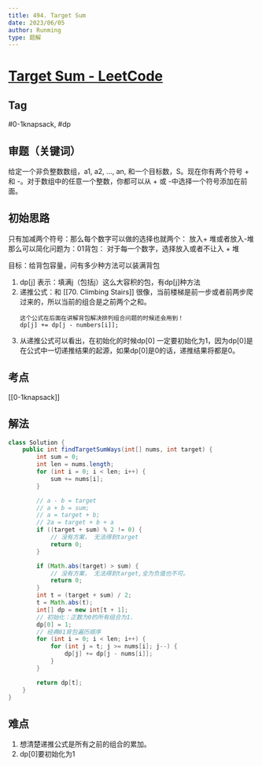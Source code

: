 ```yaml
---
title: 494. Target Sum
date: 2023/06/05
author: Runming
type: 题解
---
```


# [Target Sum - LeetCode](https://leetcode.com/problems/target-sum/description/)
## Tag
#0-1knapsack, #dp

## 审题（关键词） 
给定一个非负整数数组，a1, a2, ..., an, 和一个目标数，S。现在你有两个符号 + 和 -。对于数组中的任意一个整数，你都可以从 + 或 -中选择一个符号添加在前面。

## 初始思路  
只有加减两个符号：那么每个数字可以做的选择也就两个： 放入+ 堆或者放入-堆
那么可以简化问题为：01背包：
对于每一个数字，选择放入或者不让入 + 堆


目标：给背包容量，问有多少种方法可以装满背包

1. dp[j] 表示：填满j（包括j）这么大容积的包，有dp[j]种方法
2. 递推公式：和 [[70. Climbing Stairs]] 很像，当前楼梯是前一步或者前两步爬过来的，所以当前的组合是之前两个之和。
    ```
    这个公式在后面在讲解背包解决排列组合问题的时候还会用到！
    dp[j] += dp[j - numbers[i]];
    ```
3. 从递推公式可以看出，在初始化的时候dp[0] 一定要初始化为1，因为dp[0]是在公式中一切递推结果的起源，如果dp[0]是0的话，递推结果将都是0。

## 考点  
[[0-1knapsack]]


## 解法  
```java
class Solution {
    public int findTargetSumWays(int[] nums, int target) {
        int sum = 0;
        int len = nums.length;
        for (int i = 0; i < len; i++) {
            sum += nums[i];
        }

        // a - b = target
        // a + b = sum;
        // a = target + b;
        // 2a = target + b + a
        if ((target + sum) % 2 != 0) {
            // 没有方案， 无法得到target
            return 0;
        }

        if (Math.abs(target) > sum) {
            // 没有方案， 无法得到target,全为负值也不可。
            return 0;
        }
        int t = (target + sum) / 2;
        t = Math.abs(t);
        int[] dp = new int[t + 1];
        // 初始化：正数为0的所有组合为1.
        dp[0] = 1;
        // 经典01背包遍历顺序
        for (int i = 0; i < len; i++) {
            for (int j = t; j >= nums[i]; j--) {
                dp[j] += dp[j - nums[i]];
            }
        }

        return dp[t];
    }
}
```

## 难点
1. 想清楚递推公式是所有之前的组合的累加。
2. dp[0]要初始化为1